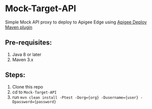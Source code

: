 # Mock-Target-API

Simple Mock API proxy to deploy to Apigee Edge using [Apigee Deploy Maven plugin](https://github.com/apigee/apigee-deploy-maven-plugin)

## Pre-requisites:
1) Java 8 or later
2) Maven 3.x

## Steps:

1) Clone this repo
2) cd to `Mock-Target-API`
3) run `mvn clean install -Ptest -Dorg={org} -Dusername={user} -Dpassword={password}`
